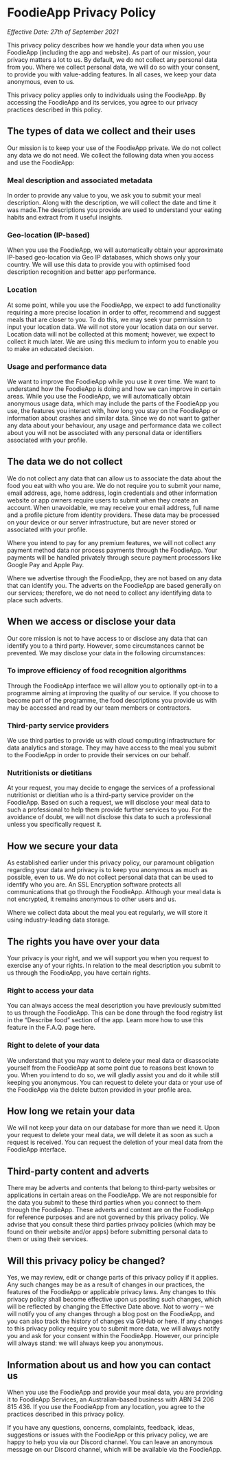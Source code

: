 # FoodieApp Privacy Policy
_Effective Date: 27th of September 2021_

This privacy policy describes how we handle your data when you use FoodieApp (including the app and website). As part of our mission, your privacy matters a lot to us. By default, we do not collect any personal data from you. Where we collect personal data, we will do so with your consent, to provide you with value-adding features. In all cases, we keep your data anonymous, even to us.

This privacy policy applies only to individuals using the FoodieApp. By accessing the FoodieApp and its services, you agree to our privacy practices described in this policy. 

## The types of data we collect and their uses
Our mission is to keep your use of the FoodieApp private. We do not collect any data we do not need. We collect the following data when you access and use the FoodieApp: 

### Meal description and associated metadata
In order to provide any value to you, we ask you to submit your meal description. Along with the description, we will collect the date and time it was made.The descriptions you provide are used to understand your eating habits and extract from it useful insights.

### Geo-location (IP-based)
When you use the FoodieApp, we will automatically obtain your approximate IP-based geo-location via Geo IP databases, which shows only your country. We will use this data to provide you with optimised food description recognition and better app performance.


### Location
At some point, while you use the FoodieApp, we expect to add functionality requiring  a more precise location in order to offer, recommend and suggest meals that are closer to you. To do this, we may seek your permission to input your location data. We will not store your location data on our server. Location data will not be collected at this moment; however, we expect to collect it much later. We are using this medium to inform you to enable you to make an educated decision. 

### Usage and performance data
We want to improve the FoodieApp while you use it over time. We want to understand how the FoodieApp is doing and how we can improve in certain areas. While you use the FoodieApp, we will automatically obtain anonymous usage data, which may include the parts of the FoodieApp you use, the features you interact with, how long you stay on the FoodieApp or information about crashes and similar data. Since we do not want to gather any data about your behaviour, any usage and performance data we collect about you will not be associated with any personal data or identifiers associated with your profile. 


## The data we do not collect
We do not collect any data that can allow us to associate the data about the food you eat with who you are. We do not require you to submit your name, email address, age, home address, login credentials and other information website or app owners require users to submit when they create an account. 
When unavoidable, we may receive your email address, full name and a profile 
picture from identity providers. These data may be processed on your device or
our server infrastructure, but are never stored or associated with your profile.

Where you intend to pay for any premium features, we will not collect any payment method data nor process payments through the FoodieApp. Your payments will be handled privately through secure payment processors like Google Pay and Apple Pay. 

Where we advertise through the FoodieApp, they are not based on any data that can identify you. The adverts on the FoodieApp are based generally on our services; therefore, we do not need to collect any identifying data to place such adverts. 


## When we access or disclose your data
Our core mission is not to have access to or disclose any data that can identify you to a third party. However, some circumstances cannot be prevented. We may disclose your data in the following circumstances: 


### To improve efficiency of food recognition algorithms
Through the FoodieApp interface we will allow you to optionally opt-in to a programme aiming at improving the quality of our service. If you choose to become part of the programme, the food descriptions you provide us with may be accessed and read by our team members or contractors. 

### Third-party service providers
We use third parties to provide us with cloud computing infrastructure for data analytics and storage. They may have access to the meal you submit to the FoodieApp in order to provide their services on our behalf. 

### Nutritionists or dietitians
At your request, you may decide to engage the services of a professional nutritionist or dietitian who is a third-party service provider on the FoodieApp. Based on such a request, we will disclose your meal data to such a professional to help them provide further services to you. For the avoidance of doubt, we will not disclose this data to such a professional unless you specifically request it. 


## How we secure your data
As established earlier under this privacy policy, our paramount obligation regarding your data and privacy is to keep you anonymous as much as possible, even to us. We do not collect personal data that can be used to identify who you are. An SSL Encryption software protects all communications that go through the FoodieApp. Although your meal data is not encrypted, it remains anonymous to other users and us. 

Where we collect data about the meal you eat regularly, we will store it using industry-leading data storage.  


## The rights you have over your data
Your privacy is your right, and we will support you when you request to exercise any of your rights. In relation to the meal description you submit to us through the FoodieApp, you have certain rights. 

### Right to access your data
You can always access the meal description you have previously submitted to us through the FoodieApp. This can be done through the food registry list in the “Describe food” section of the app. Learn more how to use this feature in the F.A.Q. page here.

### Right to delete of your data 
We understand that you may want to delete your meal data or disassociate yourself from the FoodieApp at some point due to reasons best known to you. When you intend to do so, we will gladly assist you and do it while still keeping you anonymous. You can request to delete your data or your use of the FoodieApp via the delete button provided in your profile area.


## How long we retain your data
We will not keep your data on our database for more than we need it. Upon your request to delete your meal data, we will delete it as soon as such a request is received. You can request the deletion of your meal data from the FoodieApp interface. 


## Third-party content and adverts
There may be adverts and contents that belong to third-party websites or applications in certain areas on the FoodieApp. We are not responsible for the data you submit to these third parties when you connect to them through the FoodieApp. These adverts and content are on the FoodieApp for reference purposes and are not governed by this privacy policy. We advise that you consult these third parties privacy policies (which may be found on their website and/or apps) before submitting personal data to them or using their services. 


## Will this privacy policy be changed?
Yes, we may review, edit or change parts of this privacy policy if it applies. Any such changes may be as a result of changes in our practices, the features of the FoodieApp or applicable privacy laws. Any changes to this privacy policy shall become effective upon us posting such changes, which will be reflected by changing the Effective Date above. Not to worry – we will notify you of any changes through a blog post on the FoodieApp, and you can also track the history of changes via GitHub or here. If any changes to this privacy policy require you to submit more data, we will always notify you and ask for your consent within the FoodieApp. However, our principle will always stand: we will always keep you anonymous.  


## Information about us and how you can contact us
When you use the FoodieApp and provide your meal data, you are providing it to FoodieApp Services, an Australian-based business with ABN 34 206 815 436. If you use the FoodieApp from any location, you agree to the practices described in this privacy policy.

If you have any questions, concerns, complaints, feedback, ideas, suggestions or issues with the FoodieApp or this privacy policy, we are happy to help you via our Discord channel. You can leave an anonymous message on our Discord channel, which will be available via the FoodieApp. 
